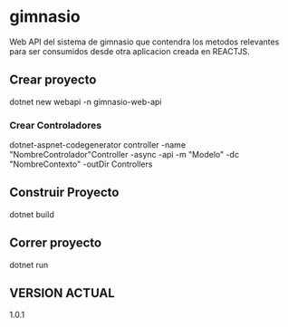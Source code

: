# gimnasio
Web API del sistema de gimnasio que contendra los metodos relevantes para ser consumidos desde otra aplicacion creada en REACTJS.

## Crear proyecto
dotnet new webapi -n gimnasio-web-api

### Crear Controladores
dotnet-aspnet-codegenerator controller -name "NombreControlador"Controller -async -api -m "Modelo" -dc "NombreContexto" -outDir Controllers

## Construir Proyecto
dotnet build

## Correr proyecto
dotnet run

## VERSION ACTUAL
1.0.1